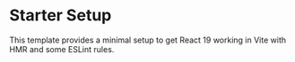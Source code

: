 #  Starter Setup

This template provides a minimal setup to get React 19 working in Vite with HMR and some ESLint rules.